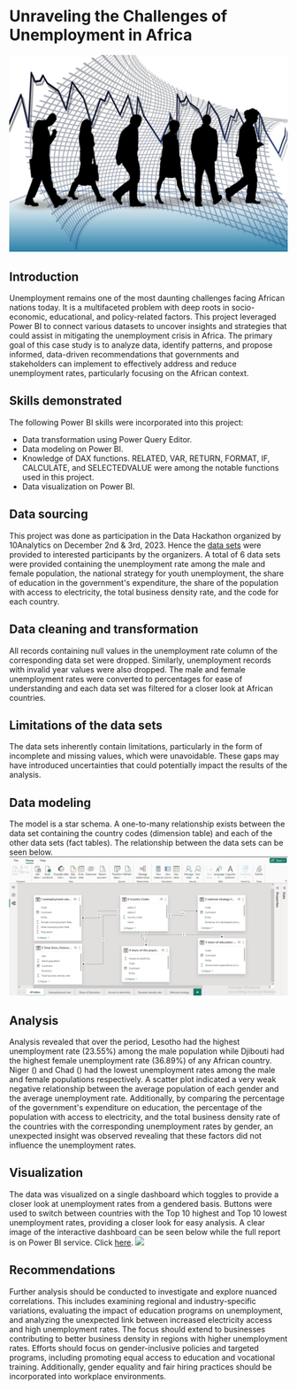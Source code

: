 # Unraveling the Challenges of Unemployment in Africa
![](intro.jpg)
## Introduction
Unemployment remains one of the most daunting challenges facing African nations today. It is a multifaceted problem with deep roots in socio-economic, educational, and policy-related factors. This project leveraged Power BI to connect various datasets to uncover insights and strategies that could assist in mitigating the unemployment crisis in Africa.
The primary goal of this case study is to analyze data, identify patterns, and propose informed, data-driven recommendations that governments and stakeholders can implement to effectively address and reduce unemployment rates, particularly focusing on the African context.
## Skills demonstrated
The following Power BI skills were incorporated into this project:
- Data transformation using Power Query Editor.
- Data modeling on Power BI.
- Knowledge of DAX functions. RELATED, VAR, RETURN, FORMAT, IF, CALCULATE, and SELECTEDVALUE were among the notable functions used in this project.
- Data visualization on Power BI.
## Data sourcing
This project was done as participation in the Data Hackathon organized by 10Analytics on December 2nd & 3rd, 2023. Hence the [data sets](https://1drv.ms/u/s!AtAJMpFe5Cy_1AKmx2H66xZyrKrp?e=I0xyBJ) were provided to interested participants by the organizers. A total of 6 data sets were provided containing the unemployment rate among the male and female population, the national strategy for youth unemployment, the share of education in the government's expenditure, the share of the population with access to electricity, the total business density rate, and the code for each country.
## Data cleaning and transformation
All records containing null values in the unemployment rate column of the corresponding data set were dropped. Similarly, unemployment records with invalid year values were also dropped. The male and female unemployment rates were converted to percentages for ease of understanding and each data set was filtered for a closer look at African countries.
## Limitations of the data sets
The data sets inherently contain limitations, particularly in the form of incomplete and missing values, which were unavoidable. These gaps may have introduced uncertainties that could potentially impact the results of the analysis.
## Data modeling
The model is a star schema. A one-to-many relationship exists between the data set containing the country codes (dimension table) and each of the other data sets (fact tables). The relationship between the data sets can be seen below.
![](model.png)
## Analysis
Analysis revealed that over the period, Lesotho had the highest unemployment rate (23.55%) among the male population while Djibouti had the highest female unemployment rate (36.89%) of any African country. Niger () and Chad () had the lowest unemployment rates among the male and female populations respectively. A scatter plot indicated a very weak negative relationship between the average population of each gender and the average unemployment rate. Additionally, by comparing the percentage of the government's expenditure on education, the percentage of the population with access to electricity, and the total business density rate of the countries with the corresponding unemployment rates by gender, an unexpected insight was observed revealing that these factors did not influence the unemployment rates.
## Visualization
The data was visualized on a single dashboard which toggles to provide a closer look at unemployment rates from a gendered basis. Buttons were used to switch between countries with the Top 10 highest and Top 10 lowest unemployment rates, providing a closer look for easy analysis. A clear image of the interactive dashboard can be seen below while the full report is on Power BI service. Click [here]().
![](report.jpg)
## Recommendations
Further analysis should be conducted to investigate and explore nuanced correlations. This includes examining regional and industry-specific variations, evaluating the impact of education programs on unemployment, and analyzing the unexpected link between increased electricity access and high unemployment rates. The focus should extend to businesses contributing to better business density in regions with higher unemployment rates. Efforts should focus on gender-inclusive policies and targeted programs, including promoting equal access to education and vocational training. Additionally, gender equality and fair hiring practices should be incorporated into workplace environments.
